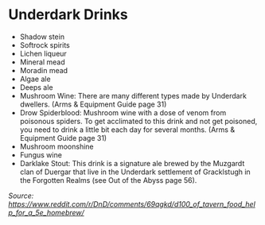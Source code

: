 # Underdark Drinks

- Shadow stein 
- Softrock spirits 
- Lichen liqueur 
- Mineral mead
- Moradin mead
- Algae ale
- Deeps ale
- Mushroom Wine: There are many different types made by Underdark dwellers. (Arms & Equipment Guide page 31) 
- Drow Spiderblood: Mushroom wine with a dose of venom from poisonous spiders. To get acclimated to this drink and not get poisoned, you need to drink a little bit each day for several months. (Arms & Equipment Guide page 31)
- Mushroom moonshine
- Fungus wine
- Darklake Stout: This drink is a signature ale brewed by the Muzgardt clan of Duergar that live in the Underdark settlement of Gracklstugh in the Forgotten Realms (see Out of the Abyss page 56).

*Source: https://www.reddit.com/r/DnD/comments/69qgkd/d100_of_tavern_food_help_for_a_5e_homebrew/*